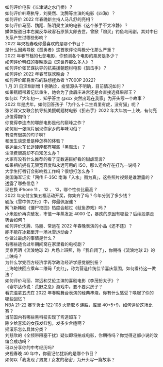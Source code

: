 如何评价电影《长津湖之水门桥》？  
如何评价韩寒执导，刘昊然、沈腾等主演的电影《四海》？  
如何评价 2022 年春晚新主持人马凡舒的亮相？  
如何评价马丽、魏翔、陈明昊主演的电影《这个杀手不太冷静》？  
媒体报道日本右翼反华政客石原慎太郎去世，曾掀「购买」钓鱼岛闹剧，其对中日关系产生过哪些影响？  
2022 年央视春晚你最喜欢的是哪个节目？  
是什么因素导致《孤勇者》这首歌评论两极分化那么严重？  
2022 年春节档的七部电影，你预测各个电影的票房是多少？  
如何评价韩红的春晚歌曲《这世界那么多人》？  
如何评价张艺谋执导的抗美援朝题材电影《狙击手》？  
如何评价 2022 年春节联欢晚会 ？  
如何评价即将发布的联想拯救者 Y7000P 2022?  
1 月 31 日深圳新增 1 例确诊，疫情源头不明确，目前情况如何？  
如果甄嬛带着记忆重生，她会为了救眉庄进宫还是会直接选择果郡王？  
如何以「大年初一，知乎答主 @xxx 突然出现在我家」为开头写一个故事？  
2022 年是虎年，如何回答孩子「为什么十二生肖里有虎，没有猫」呢？  
张艺谋父女联合执导抗美援朝题材电影《狙击手》2022 年大年初一上映，有何亮点值得期待？  
你觉得李连杰的哪部电影是他的巅峰之作？  
如何用一张照片展现你家乡的年味习俗？  
有没有很美的句子啊?  
和医生谈恋爱是种怎样的体验？  
春运坐火车长途硬座都有哪些「黑魔法」？  
生活费很高却不自知怎么办？  
大家有没有什么推荐的看了无数遍巨好看的甜虐现言?  
如果相机拥有无限宽容度和永远可用的 ISO，那么还会存在打光一说吗？  
大学生打唇钉会影响找工作吗？很想打怎么办？  
美国海军证实「网传 F-35C 南海「入水」图为真」，这些照片视频是谁泄露的？透露了哪些信息？  
现在换 iPhone 11 、 12 、 13，哪个性价比最高  ?  
2022 年支付宝集五福活动开奖，你集齐了吗？今年分到了多少钱？  
剧版《雪中悍刀行》中，你最佩服谁？  
网飞新韩剧《僵尸校园》热度会超过《鱿鱼游戏》吗？  
小米股价再次破发，市值一年蒸发近 4000 亿，暴跌的原因有哪些？后续股票走势会如何？  
如何评价沈腾、马丽、常远在 2022 年春晚表演的小品《还不还》？  
能不能在冰箱里开一场冰雪运动会？  
你做过最虎的事情是什么？  
有哪些适合过年期间窝在家里看的电视剧？  
吴京再晒《流浪地球 2》片场上班照，称「我自闭了」，你期待《流浪地球 2》的上映吗？  
为什么学完西方经济学再学政治经济学感觉很别扭？  
上海地铁回应乘车二维码「变红」，称为营造传统佳节喜庆氛围，如何看待这一做法？  
如何评价马丽、常远和艾伦主演的喜剧电影《李茂扮太子》？  
《塞尔达传说：荒野之息》游戏中，要不要买房子？  
看完温拿五虎在 2022 年春晚舞台表演的经典串烧，你有什么感受？唤起了你的哪些回忆？  
NBA 21-22 赛季勇士 122:108 火箭取 6 连胜，库里 40+5+9，如何评价这场比赛？  
当前国内有哪些黑科技实现了弯道超车？  
除夕给喜欢的女孩发红包，发多少合适啊？  
摇滚乐怎么具体分类？  
刘慈欣的《全频带阻塞干扰》疑似即将拍成电影，你期待吗？你觉得这部小说的改编会成功吗？  
可以分享你的中考经历吗?  
央视春晚 40 年中，你最记忆犹新的是哪个节目？  
如何以「我发现了男友 / 女友的秘密」为开头写一篇故事？  
